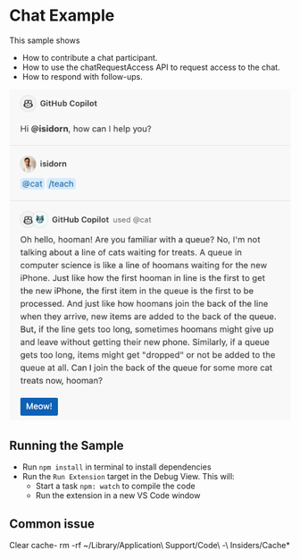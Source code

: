 # Chat Example

This sample shows

- How to contribute a chat participant.
- How to use the chatRequestAccess API to request access to the chat.
- How to respond with follow-ups.

![demo](./demo.png)

## Running the Sample

- Run `npm install` in terminal to install dependencies
- Run the `Run Extension` target in the Debug View. This will:
	- Start a task `npm: watch` to compile the code
	- Run the extension in a new VS Code window



## Common issue

Clear cache- rm -rf  ~/Library/Application\ Support/Code\ -\ Insiders/Cache*